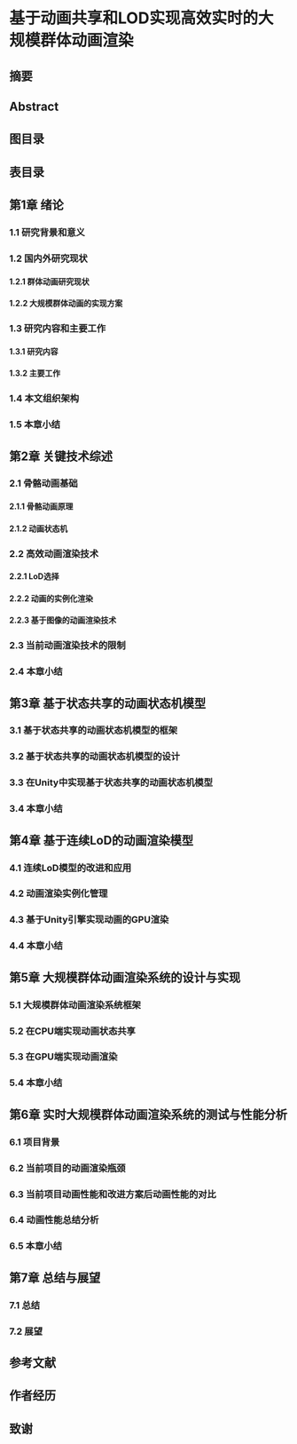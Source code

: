 # 基于动画共享和LOD实现高效实时的大规模群体动画渲染  
## 摘要  
## Abstract  
## 图目录  
## 表目录  
## 第1章 绪论  
### 1.1 研究背景和意义  
### 1.2 国内外研究现状  
#### 1.2.1 群体动画研究现状  
#### 1.2.2 大规模群体动画的实现方案  
### 1.3 研究内容和主要工作  
#### 1.3.1 研究内容  
#### 1.3.2 主要工作  
### 1.4 本文组织架构  
### 1.5 本章小结  
## 第2章 关键技术综述  
### 2.1 骨骼动画基础  
#### 2.1.1 骨骼动画原理
#### 2.1.2 动画状态机  
### 2.2 高效动画渲染技术  
#### 2.2.1 LoD选择
#### 2.2.2 动画的实例化渲染  
#### 2.2.3 基于图像的动画渲染技术
### 2.3 当前动画渲染技术的限制  
### 2.4 本章小结  
## 第3章 基于状态共享的动画状态机模型  
### 3.1 基于状态共享的动画状态机模型的框架  
### 3.2 基于状态共享的动画状态机模型的设计
### 3.3 在Unity中实现基于状态共享的动画状态机模型  
### 3.4 本章小结  
## 第4章 基于连续LoD的动画渲染模型  
### 4.1 连续LoD模型的改进和应用  
### 4.2 动画渲染实例化管理  
### 4.3 基于Unity引擎实现动画的GPU渲染  
### 4.4 本章小结  
## 第5章 大规模群体动画渲染系统的设计与实现  
### 5.1 大规模群体动画渲染系统框架
### 5.2 在CPU端实现动画状态共享
### 5.3 在GPU端实现动画渲染  
### 5.4 本章小结  
## 第6章 实时大规模群体动画渲染系统的测试与性能分析  
### 6.1 项目背景
### 6.2 当前项目的动画渲染瓶颈
### 6.3 当前项目动画性能和改进方案后动画性能的对比  
### 6.4 动画性能总结分析  
### 6.5 本章小结
## 第7章 总结与展望  
### 7.1 总结  
### 7.2 展望  
## 参考文献
## 作者经历
## 致谢